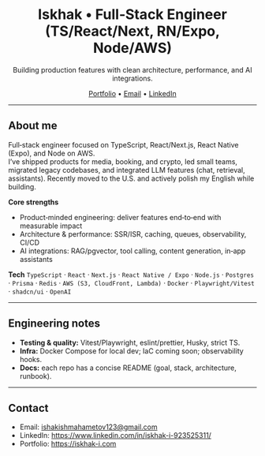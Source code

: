 <!-- Profile README: wkkkis/wkkkis -->

<h1 align="center">Iskhak • Full‑Stack Engineer (TS/React/Next, RN/Expo, Node/AWS)</h1>
<p align="center">
Building production features with clean architecture, performance, and AI integrations.
</p>

<p align="center">
  <a href="https://iskhak-i.com">Portfolio</a> •
  <a href="mailto:ishakishmahametov123@gmail.com">Email</a> •
  <a href="https://www.linkedin.com/in/iskhak-i-923525311/">LinkedIn</a>
</p>

---

## About me
Full‑stack engineer focused on TypeScript, React/Next.js, React Native (Expo), and Node on AWS.  
I’ve shipped products for media, booking, and crypto, led small teams, migrated legacy codebases, and integrated LLM features (chat, retrieval, assistants). Recently moved to the U.S. and actively polish my English while building.

**Core strengths**
- Product‑minded engineering: deliver features end‑to‑end with measurable impact
- Architecture & performance: SSR/ISR, caching, queues, observability, CI/CD
- AI integrations: RAG/pgvector, tool calling, content generation, in‑app assistants

**Tech**
`TypeScript` · `React` · `Next.js` · `React Native / Expo` · `Node.js` · `Postgres` · `Prisma` · `Redis` · `AWS (S3, CloudFront, Lambda)` · `Docker` · `Playwright/Vitest` · `shadcn/ui` · `OpenAI`

---

## Engineering notes
- **Testing & quality:** Vitest/Playwright, eslint/prettier, Husky, strict TS.
- **Infra:** Docker Compose for local dev; IaC coming soon; observability hooks.
- **Docs:** each repo has a concise README (goal, stack, architecture, runbook).

---

## Contact
- Email: ishakishmahametov123@gmail.com  
- LinkedIn: https://www.linkedin.com/in/iskhak-i-923525311/
- Portfolio: https://iskhak-i.com

